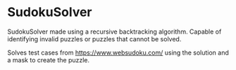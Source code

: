 # SudokuSolver

SudokuSolver made using a recursive backtracking algorithm. Capable of identifying invalid puzzles or puzzles that cannot be solved.

Solves test cases from https://www.websudoku.com/ using the solution and a mask to create the puzzle.
